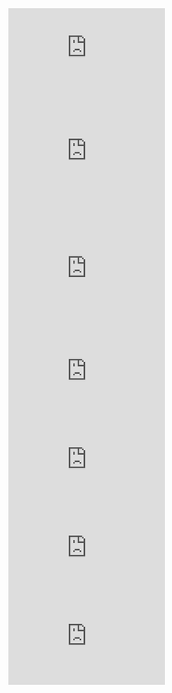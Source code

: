 <iframe width="316" height="178" src="https://www.youtube.com/embed/345gEKz6kLQ" title="What is POST-SSRI SEXUAL DYSFUNCTION| PSSD | Antidepressants and Persistent Sexual Dysfunction" frameborder="0" allow="accelerometer; autoplay; clipboard-write; encrypted-media; gyroscope; picture-in-picture" allowfullscreen></iframe>

<iframe width="316" height="237" src="https://www.youtube.com/embed/3j5oosvPxFQ" title="Post-SSRI sexual dysfunction: overview and awareness" frameborder="0" allow="accelerometer; autoplay; clipboard-write; encrypted-media; gyroscope; picture-in-picture" allowfullscreen></iframe>

<iframe width="316" height="237" src="https://www.youtube.com/embed/IcG6J-8OwAo" title="Drugs or Love? Helen Fisher at WorldFuture 2007" frameborder="0" allow="accelerometer; autoplay; clipboard-write; encrypted-media; gyroscope; picture-in-picture" allowfullscreen></iframe>

<iframe width="316" height="178" src="https://www.youtube.com/embed/a8m1o2hMfaM" title="PSSD: Informazioni ed Aggiornamenti sulla Disfunzione sessuale post SSRI" frameborder="0" allow="accelerometer; autoplay; clipboard-write; encrypted-media; gyroscope; picture-in-picture" allowfullscreen></iframe>

<iframe width="316" height="178" src="https://www.youtube.com/embed/egoRpuBAdSQ" title="Professor David Healy" frameborder="0" allow="accelerometer; autoplay; clipboard-write; encrypted-media; gyroscope; picture-in-picture" allowfullscreen></iframe>

<iframe width="316" height="178" src="https://www.youtube.com/embed/Ke9Q5i97PHE" title="Post-SSRI Sexual Dysfunction (PSSD) - Professor David Healy" frameborder="0" allow="accelerometer; autoplay; clipboard-write; encrypted-media; gyroscope; picture-in-picture" allowfullscreen></iframe>

<iframe width="316" height="178" src="https://www.youtube.com/embed/GJrRemX5Q-c" title="RxISK Prize - Professor David Healy" frameborder="0" allow="accelerometer; autoplay; clipboard-write; encrypted-media; gyroscope; picture-in-picture" allowfullscreen></iframe>
